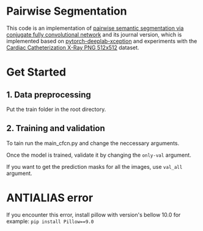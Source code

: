 # Pairwise Segmentation
This code is an implementation of [pairwise semantic segmentation via conjugate fully convolutional network](https://link.springer.xilesou.top/chapter/10.1007/978-3-030-32226-7_18) and its journal version, which is implemented based on [pytorch-deeplab-xception](https://github.com/jfzhang95/pytorch-deeplab-xception/tree/previous) and experiments with the [Cardiac Catheterization X-Ray PNG 512x512](https://www.kaggle.com/datasets/c7934597/cardiac-catheterization) dataset.

# Get Started
## 1. Data preprocessing
Put the train folder in the root directory.  
## 2. Training and validation
To tain run the main_cfcn.py and change the neccessary arguments.

Once the model is trained, validate it by changing the `only-val` argument.

If you want to get the prediction masks for all the images, use `val_all` argument. 

# ANTIALIAS error
If you encounter this error, install pillow with version's bellow 10.0 
for example: 
`pip install Pillow==9.0`

